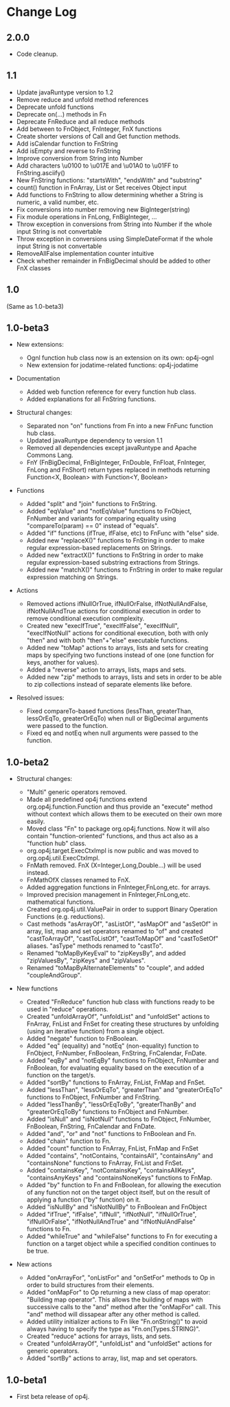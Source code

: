 Change Log
==========

2.0.0
-----

* Code cleanup.


1.1
---

* Update javaRuntype version to 1.2
* Remove reduce and unfold method references
* Deprecate unfold functions
* Deprecate on(...) methods in Fn
* Deprecate FnReduce and all reduce methods
* Add between to FnObject, FnInteger, FnX functions
* Create shorter versions of Call and Get function methods.
* Add isCalendar function to FnString
* Add isEmpty and reverse to FnString
* Improve conversion from String into Number
* Add characters \u0100 to \u017E and \u01A0 to \u01FF to FnString.asciify()
* New FnString functions: "startsWith", "endsWith" and "substring"
* count() function in FnArray, List or Set receives Object input
* Add functions to FnString to allow determining whether a String is numeric, a valid number, etc.
* Fix conversions into number removing new BigInteger(string)
* Fix module operations in FnLong, FnBigInteger, ...
* Throw exception in conversions from String into Number if the whole input String is not convertable
* Throw exception in conversions using SimpleDateFormat if the whole input String is not convertable
* RemoveAllFalse implementation counter intuitive
* Check whether remainder in FnBigDecimal should be added to other FnX classes


1.0
---

(Same as 1.0-beta3)


1.0-beta3
---------

* New extensions:
  * Ognl function hub class now is an extension on its own: op4j-ognl
  * New extension for jodatime-related functions: op4j-jodatime

* Documentation
  * Added web function reference for every function hub class.
  * Added explanations for all FnString functions. 

* Structural changes:
  * Separated non "on" functions from Fn into a new FnFunc function hub class.
  * Updated javaRuntype dependency to version 1.1
  * Removed all dependencies except javaRuntype and Apache Commons Lang.
  * FnY (FnBigDecimal, FnBigInteger, FnDouble, FnFloat, FnInteger, FnLong and FnShort) return 
    types replaced in methods returning Function<X, Boolean> with  Function<Y, Boolean>

* Functions
  * Added "split" and "join" functions to FnString.
  * Added "eqValue" and "notEqValue" functions to FnObject, FnNumber and variants for comparing
    equality using "compareTo(param) == 0" instead of "equals".
  * Added "if" functions (ifTrue, ifFalse, etc) to FnFunc with "else" side.
  * Added new "replaceX()" functions to FnString in order to make regular expression-based
    replacements on Strings.
  * Added new "extractX()" functions to FnString in order to make regular expression-based
    substring extractions from Strings.
  * Added new "matchX()" functions to FnString in order to make regular expression matching
    on Strings.

* Actions
  * Removed actions ifNullOrTrue, ifNullOrFalse, ifNotNullAndFalse, ifNotNullAndTrue actions
    for conditional execution in order to remove conditional execution complexity.
  * Created new "execIfTrue", "execIfFalse", "execIfNull", "execIfNotNull" actions for conditional
    execution, both with only "then" and with both "then"+"else" executable functions.
  * Added new "toMap" actions to arrays, lists and sets for creating maps by specifying two
    functions instead of one (one function for keys, another for values).
  * Added a "reverse" action to arrays, lists, maps and sets.
  * Added new "zip" methods to arrays, lists and sets in order to be able to zip collections
    instead of separate elements like before.
    
* Resolved issues:
  * Fixed compareTo-based functions (lessThan, greaterThan, lessOrEqTo, greaterOrEqTo) when 
    null or BigDecimal arguments were passed to the function.
  * Fixed eq and notEq when null arguments were passed to the function.
 

1.0-beta2
---------

* Structural changes:
  * "Multi" generic operators removed.
  * Made all predefined op4j functions extend org.op4j.function.Function and thus provide an 
    "execute" method without context which allows them to be executed on their own more easily.
  * Moved class "Fn" to package org.op4j.functions. Now it will also contain "function-oriented"
    functions, and thus act also as a "function hub" class.
  * org.op4j.target.ExecCtxImpl is now public and was moved to org.op4j.util.ExecCtxImpl.
  * FnMath removed. FnX (X=Integer,Long,Double...) will be used instead.
  * FnMathOfX classes renamed to FnX.
  * Added aggregation functions in FnInteger,FnLong,etc. for arrays.
  * Improved precision management in FnInteger,FnLong,etc. mathematical functions.
  * Created org.op4j.util.ValuePair in order to support Binary Operation Functions (e.g. reductions).
  * Cast methods "asArrayOf", "asListOf", "asMapOf" and "asSetOf" in array, list, map and set
    operators renamed to "of" and created "castToArrayOf", "castToListOf", "castToMapOf" and
    "castToSetOf" aliases. "asType" methods renamed to "castTo".
  * Renamed "toMapByKeyEval" to "zipKeysBy", and added "zipValuesBy", "zipKeys" and "zipValues".
  * Renamed "toMapByAlternateElements" to "couple", and added "coupleAndGroup".

* New functions
  * Created "FnReduce" function hub class with functions ready to be used in "reduce" operations.
  * Created "unfoldArrayOf", "unfoldList" and "unfoldSet" actions to FnArray, FnList and FnSet for
    creating these structures by unfolding (using an iterative function) from a single object.
  * Added "negate" function to FnBoolean.
  * Added "eq" (equality) and "notEq" (non-equality) function to FnObject, FnNumber, 
    FnBoolean, FnString, FnCalendar, FnDate.
  * Added "eqBy" and "notEqBy" functions to FnObject, FnNumber and FnBoolean, for evaluating equality
    based on the execution of a function on the target/s.
  * Added "sortBy" functions to FnArray, FnList, FnMap and FnSet. 
  * Added "lessThan", "lessOrEqTo", "greaterThan" and "greaterOrEqTo" functions to FnObject, 
    FnNumber and FnString.
  * Added "lessThanBy", "lessOrEqToBy", "greaterThanBy" and "greaterOrEqToBy" functions to FnObject 
    and FnNumber.
  * Added "isNull" and "isNotNull" functions to FnObject, FnNumber, FnBoolean, FnString, FnCalendar
    and FnDate.
  * Added "and", "or" and "not" functions to FnBoolean and Fn.
  * Added "chain" function to Fn.
  * Added "count" function to FnArray, FnList, FnMap and FnSet
  * Added "contains", "notContains, "containsAll", "containsAny" and "containsNone" functions to 
    FnArray, FnList and FnSet.
  * Added "containsKey", "notContainsKey", "containsAllKeys", "containsAnyKeys" and 
    "containsNoneKeys" functions to FnMap.
  * Added "by" function to Fn and FnBoolean, for allowing the execution of any function not on the 
    target object itself, but on the result of applying a function ("by" function) on it.
  * Added "isNullBy" and "isNotNullBy" to FnBoolean and FnObject
  * Added "ifTrue", "ifFalse", "ifNull", "ifNotNull", "ifNullOrTrue", "ifNullOrFalse",
    "ifNotNullAndTrue" and "ifNotNulAndFalse" functions to Fn.
  * Added "whileTrue" and "whileFalse" functions to Fn for executing a function on a target object
    while a specified condition continues to be true.

* New actions
  * Added "onArrayFor", "onListFor" and "onSetFor" methods to Op in order to build structures 
    from their elements.
  * Added "onMapFor" to Op returning a new class of map operator: "Building map operator". This allows
    the building of maps with successive calls to the "and" method after the "onMapFor" call. This
    "and" method will dissapear after any other method is called.
  * Added utility initializer actions to Fn like "Fn.onString()" to avoid always having to specify the 
    type as "Fn.on(Types.STRING)".
  * Created "reduce" actions for arrays, lists, and sets.
  * Created "unfoldArrayOf", "unfoldList" and "unfoldSet" actions for generic operators.
  * Added "sortBy" actions to array, list, map and set operators. 


1.0-beta1
---------

* First beta release of op4j.
